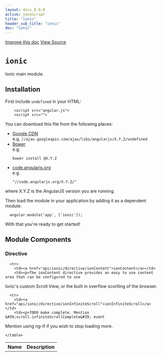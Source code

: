 ```yaml
---
layout: docs_0.9.0
active: javascript
title: "ionic"
header_sub_title: "ionic"
doc: "ionic"
---
```


<div class="pull-right">
  <a href='http://github.com/driftyco/ionic/edit/master/{$ doc.relativePath $}' class='improve-docs'>Improve this doc</a>
  <a href='http://github.com/driftyco/ionic/tree/master/js/ext/angular/src/ionicAngular.js#L6' class='view-source'>
    View Source
  </a>
</div>


<h1>
  <code>ionic</code>
</h1>

<p>Ionic main module.</p>



  <h2>Installation</h2>

  <p>First include <code>undefined</code> in your HTML:</p>

  <pre><code>    &lt;script src=&quot;angular.js&quot;&gt;&#10;    &lt;script src=&quot;&quot;&gt;</code></pre>

  <p>You can download this file from the following places:</p>
  <ul>
    <li>
      <a href="https://developers.google.com/speed/libraries/devguide#angularjs">Google CDN</a><br>
      e.g. <code>//ajax.googleapis.com/ajax/libs/angularjs/X.Y.Z/undefined</code>
    </li>
    <li>
      <a href="http://bower.io">Bower</a><br>
      e.g. <pre><code>bower install @X.Y.Z</code></pre>
    </li>
    <li>
      <a href="http://code.angularjs.org/">code.angularjs.org</a><br>
      e.g. <pre><code>&quot;//code.angularjs.org/X.Y.Z/&quot;</code></pre>
    </li>
  </ul>
  <p>where X.Y.Z is the AngularJS version you are running.</p>
  <p>Then load the module in your application by adding it as a dependent module:</p>
  <pre><code>  angular.module(&#39;app&#39;, [&#39;ionic&#39;]);</code></pre>

  <p>With that you&apos;re ready to get started!</p>


<div class="component-breakdown">
  <h2>Module Components</h2>
  
  <div>
    <h3 class="component-heading" id="directive">Directive</h3>
    <table class="definition-table">
      <tr>
        <th>Name</th>
        <th>Description</th>
      </tr>
      
      <tr>
        <td><a href="api/ionic/directive/ionContent">ionContent</a></td>
        <td><p>The ionContent directive provides an easy to use content area that can be configured to use
Ionic&#39;s custom Scroll View, or the built in overflow scorlling of the browser.</p>
</td>
      </tr>
      
      <tr>
        <td><a href="api/ionic/directive/ionInfiniteScroll">ionInfiniteScroll</a></td>
        <td><p>TODO make complete. Mention &#39;scroll.infiniteScrollComplete&#39; event
Mention using ng-if if you wish to stop loading more.</p>
</td>
      </tr>
      
    </table>
  </div>
  
</div>




